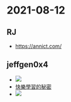 # 2021-08-12

## RJ

- https://annict.com/

## jeffgen0x4

- ![](https://i.imgur.com/yy6viaN.jpg)
- [快樂學習的秘密](https://vgod.medium.com/快樂學習的秘密-6e322935c3cf)
- ![](https://i.imgur.com/9ZpTBsz.png)
